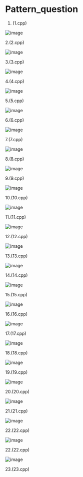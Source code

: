# Pattern_question
1. (1.cpp)

![image](https://github.com/Muskan-Thakur/Pattern_question/assets/106293646/6d817470-df57-45c2-85bf-9c3f2ec122c0)

2.(2.cpp)

![image](https://github.com/Muskan-Thakur/Pattern_question/assets/106293646/7d092634-e8c5-4089-b3fa-b8245bfc2072)

3.(3.cpp)

![image](https://github.com/Muskan-Thakur/Pattern_question/assets/106293646/b04776b6-d1c4-43ff-9a8d-7fdbe95b4494)

4.(4.cpp)

![image](https://github.com/Muskan-Thakur/Pattern_question/assets/106293646/0d81b7f8-d158-4ba4-b924-22556b27cd7c)

5.(5.cpp)

![image](https://github.com/Muskan-Thakur/Pattern_question/assets/106293646/5aae81ae-60bf-4496-9039-3e2cd25e79f0)

6.(6.cpp)

![image](https://github.com/Muskan-Thakur/Pattern_question/assets/106293646/bda8b5f3-e690-43eb-a490-b5b6d944a3e1)

7.(7.cpp)

![image](https://github.com/Muskan-Thakur/Pattern_question/assets/106293646/26918625-41d4-40aa-bd99-a0f10580a068)

8.(8.cpp)

![image](https://github.com/Muskan-Thakur/Pattern_question/assets/106293646/86cacad6-fc95-44d2-8146-474adaa4249c)

9.(9.cpp)

![image](https://github.com/Muskan-Thakur/Pattern_question/assets/106293646/cd2c4a0e-f554-4bcf-b7ea-afeaa7ab768e)

10.(10.cpp)

![image](https://github.com/Muskan-Thakur/Pattern_question/assets/106293646/4cfd8b6b-d419-4bbe-b1ef-30d6c4d34e3a)

11.(11.cpp)

![image](https://github.com/Muskan-Thakur/Pattern_question/assets/106293646/e16d00f1-b529-40cd-afb1-9d14f24da720)

12.(12.cpp)

![image](https://github.com/Muskan-Thakur/Pattern_question/assets/106293646/5b80b6b5-abb0-4554-8e0a-9524302656b3)

13.(13.cpp)

![image](https://github.com/Muskan-Thakur/Pattern_question/assets/106293646/8967b8fa-61f0-4510-b412-854880630696)

14.(14.cpp)

![image](https://github.com/Muskan-Thakur/Pattern_question/assets/106293646/f8f0b8d8-1420-4286-948f-4d7f438f24ec)

15.(15.cpp)

![image](https://github.com/Muskan-Thakur/Pattern_question/assets/106293646/20ffb05f-2675-48e9-9e75-b7b1d3fedd49)

16.(16.cpp)

![image](https://github.com/Muskan-Thakur/Pattern_question/assets/106293646/7fb7e0d3-54a2-4285-9087-cdeda72b5271)

17.(17.cpp)

![image](https://github.com/Muskan-Thakur/Pattern_question/assets/106293646/13ae77e3-da76-4f68-9fcb-8b84f9e0754a)

18.(18.cpp)

![image](https://github.com/Muskan-Thakur/Pattern_question/assets/106293646/1b966b2b-13d0-48f3-ad53-5d0e08f42377)

19.(19.cpp)

![image](https://github.com/Muskan-Thakur/Pattern_question/assets/106293646/fd6593e0-dc36-435e-ba2b-70581731bc7b)

20.(20.cpp)

![image](https://github.com/Muskan-Thakur/Pattern_question/assets/106293646/3ead90ac-e3fc-4707-bc7c-e57491ec26f1)

21.(21.cpp)

![image](https://github.com/Muskan-Thakur/Pattern_question/assets/106293646/00205d13-7840-418b-a8a2-969b69d0e964)

22.(22.cpp)

![image](https://github.com/Muskan-Thakur/Pattern_question/assets/106293646/a52e6647-f79f-415e-a188-db92128bcbf4)

22.(22.cpp)

![image](https://github.com/Muskan-Thakur/Pattern_question/assets/106293646/c1236c83-9383-4a34-be9d-ae91b412957a)

23.(23.cpp)


